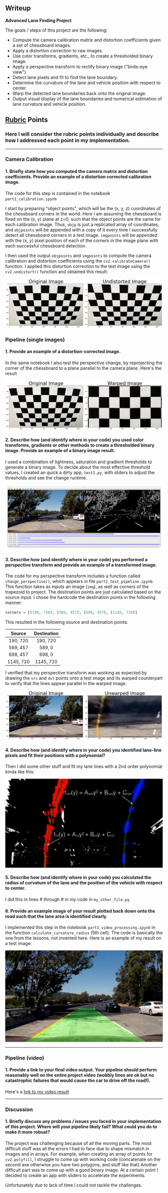 ## Writeup

**Advanced Lane Finding Project**

The goals / steps of this project are the following:

* Compute the camera calibration matrix and distortion coefficients given a set of chessboard images.
* Apply a distortion correction to raw images.
* Use color transforms, gradients, etc., to create a thresholded binary image.
* Apply a perspective transform to rectify binary image ("birds-eye view").
* Detect lane pixels and fit to find the lane boundary.
* Determine the curvature of the lane and vehicle position with respect to center.
* Warp the detected lane boundaries back onto the original image.
* Output visual display of the lane boundaries and numerical estimation of lane curvature and vehicle position.

[//]: # (Image References)

[image1]: ./output_images/undistort.png "Undistorted"
[image2]: ./output_images/warped.png "Transformed"
[image3]: ./output_images/util.png "Utility"
[image4]: ./output_images/warped2.png "Warp Example"
[image5]: ./examples/color_fit_lines.jpg "Fit Visual"
[image6]: ./output_images/snapshot.png "Output"
[video1]: ./project_video.mp4 "Video"

## [Rubric](https://review.udacity.com/#!/rubrics/571/view) Points

### Here I will consider the rubric points individually and describe how I addressed each point in my implementation.  

---
### Camera Calibration

#### 1. Briefly state how you computed the camera matrix and distortion coefficients. Provide an example of a distortion corrected calibration image.

The code for this step is contained in the notebook `part1_calibration.ipynb`

I start by preparing "object points", which will be the (x, y, z) coordinates of the chessboard corners in the world. Here I am assuming the chessboard is fixed on the (x, y) plane at z=0, such that the object points are the same for each calibration image.  Thus, `objp` is just a replicated array of coordinates, and `objpoints` will be appended with a copy of it every time I successfully detect all chessboard corners in a test image.  `imgpoints` will be appended with the (x, y) pixel position of each of the corners in the image plane with each successful chessboard detection.  

I then used the output `objpoints` and `imgpoints` to compute the camera calibration and distortion coefficients using the `cv2.calibrateCamera()` function.  I applied this distortion correction to the test image using the `cv2.undistort()` function and obtained this result: 

![alt text][image1]


### Pipeline (single images)

#### 1. Provide an example of a distortion-corrected image.

In the same notebook I also test the perspective change, by reprojecting the corner of the chessboard to a plane parallel to the camera plane. Here's the result

![alt text][image2]

#### 2. Describe how (and identify where in your code) you used color transforms, gradients or other methods to create a thresholded binary image.  Provide an example of a binary image result.

I used a combination of lightness, saturation and gradient thresholds to generate a binary image. To decide about the most effective threshold values, I created an quick a dirty app, `test1.py`,  with sliders to adjust  the thresholds and see the change runtime. 

![alt text][image3]

#### 3. Describe how (and identify where in your code) you performed a perspective transform and provide an example of a transformed image.

The code for my perspective transform includes a function called `change_perspective()`, which appears in file `part2_test_pipeline.ipynb`.  This function takes as inputs an image (`img`), as well as corners of the trapezoid to project. The destination points are just calculated based on the source input. I chose the hardcode the destination points in the following manner:

```python
corners = [(190, 720), (589, 457), (698, 457), (1145, 720)]
```

This resulted in the following source and destination points:

| Source        | Destination  | 
|:-------------:|:------------:| 
| 190, 720      | 190, 720    | 
| 589, 457      | 589, 0      |
| 698, 457      | 698, 0      |
| 1145, 720     | 1145, 720   |

I verified that my perspective transform was working as expected by drawing the `src` and `dst` points onto a test image and its warped counterpart to verify that the lines appear parallel in the warped image.

![alt text][image4]

#### 4. Describe how (and identify where in your code) you identified lane-line pixels and fit their positions with a polynomial?

Then I did some other stuff and fit my lane lines with a 2nd order polynomial kinda like this:

![alt text][image5]

#### 5. Describe how (and identify where in your code) you calculated the radius of curvature of the lane and the position of the vehicle with respect to center.

I did this in lines # through # in my code in `my_other_file.py`

#### 6. Provide an example image of your result plotted back down onto the road such that the lane area is identified clearly.

I implemented this step in the notebook `part3_video_processing.ipynb` in the function `calculate_curvature_radius` (5th cell).  The code is basically the one from the lessons, not invented here. Here is an example of my result on a test image:

![alt text][image6]

---

### Pipeline (video)

#### 1. Provide a link to your final video output.  Your pipeline should perform reasonably well on the entire project video (wobbly lines are ok but no catastrophic failures that would cause the car to drive off the road!).

Here's a [link to my video result](./project_video.out.mp4)

---

### Discussion

#### 1. Briefly discuss any problems / issues you faced in your implementation of this project.  Where will your pipeline likely fail?  What could you do to make it more robust?

The project was challenging because of all the moving parts. The most difficult stuff was all the errors I had to face due to shape mismatch in images and in arrays. For example, when creating an array of points for `cv2.polyfill`, I struggle to come up with working code (concatenate on the second axe otherwise you have two polygons, and stuff like that)
Another difficult part was to come up with a good binary image. At a certain point I decided to create an app with sliders to accelerate the experiments.

Unfortunately due to lack of time I could not tackle the challenges.     
